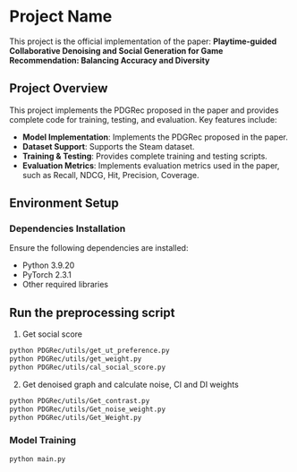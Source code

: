 # Project Name

This project is the official implementation of the paper: **Playtime-guided Collaborative Denoising and Social Generation for Game Recommendation: Balancing Accuracy and Diversity**

## Project Overview

This project implements the PDGRec proposed in the paper and provides complete code for training, testing, and evaluation. Key features include:
- **Model Implementation**: Implements the PDGRec proposed in the paper.
- **Dataset Support**: Supports the Steam dataset.
- **Training & Testing**: Provides complete training and testing scripts.
- **Evaluation Metrics**: Implements evaluation metrics used in the paper, such as Recall, NDCG, Hit, Precision, Coverage.

## Environment Setup

### Dependencies Installation
Ensure the following dependencies are installed:
- Python 3.9.20
- PyTorch 2.3.1
- Other required libraries

## Run the preprocessing script
1. Get social score
```bash
python PDGRec/utils/get_ut_preference.py
python PDGRec/utils/get_weight.py
python PDGRec/utils/cal_social_score.py
```

2. Get denoised graph and calculate noise, CI and DI weights 
```bash
python PDGRec/utils/Get_contrast.py
python PDGRec/utils/Get_noise_weight.py
python PDGRec/utils/Get_Weight.py 
```

### Model Training

```bash
python main.py
```
